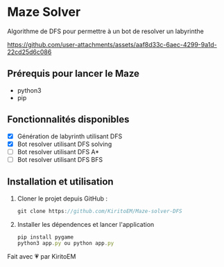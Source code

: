 # Maze Solver

Algorithme de DFS pour permettre à un bot de resolver un labyrinthe

https://github.com/user-attachments/assets/aaf8d33c-6aec-4299-9a1d-22cd25d6c086

  
## Prérequis pour lancer le Maze
- python3
- pip 

## Fonctionnalités disponibles
- [X] Génération de labyrinth utilisant DFS 
- [X] Bot resolver utilisant DFS solving
- [ ] Bot resolver utilisant DFS A*
- [ ] Bot resolver utilisant DFS BFS

## Installation et utilisation

1. Cloner le projet depuis GitHub :

   ```js
   git clone https://github.com/KiritoEM/Maze-solver-DFS
   ```
    
3. Installer les dépendences et lancer l'application
   ```js
   pip install pygame
   python3 app.py ou python app.py
   ```

  Fait avec 💗 par KiritoEM
